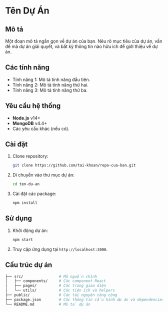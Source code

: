 # Tên Dự Án

## Mô tả
Một đoạn mô tả ngắn gọn về dự án của bạn. Nêu rõ mục tiêu của dự án, vấn đề mà dự án giải quyết, và bất kỳ thông tin nào hữu ích để giới thiệu về dự án.

## Các tính năng
- Tính năng 1: Mô tả tính năng đầu tiên.
- Tính năng 2: Mô tả tính năng thứ hai.
- Tính năng 3: Mô tả tính năng thứ ba.

## Yêu cầu hệ thống
- **Node.js** v14+
- **MongoDB** v4.4+
- Các yêu cầu khác (nếu có).

## Cài đặt
1. Clone repository:
    ```bash
    git clone https://github.com/tai-khoan/repo-cua-ban.git
    ```
2. Di chuyển vào thư mục dự án:
    ```bash
    cd ten-du-an
    ```
3. Cài đặt các package:
    ```bash
    npm install
    ```

## Sử dụng
1. Khởi động dự án:
    ```bash
    npm start
    ```
2. Truy cập ứng dụng tại `http://localhost:3000`.

## Cấu trúc dự án
```bash
├── src/                # Mã nguồn chính
│   ├── components/     # Các component React
│   ├── pages/          # Các trang giao diện
│   └── utils/          # Các tiện ích và helpers
├── public/             # Các tài nguyên công cộng
├── package.json        # Các thông tin cấu hình dự án và dependencies
└── README.md           # Mô tả dự án
